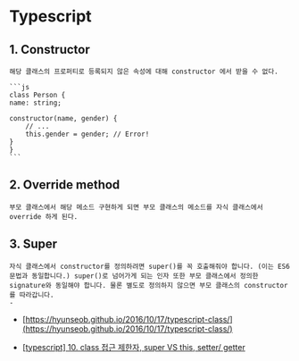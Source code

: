 # Typescript

## 1. Constructor

    해당 클래스의 프로퍼티로 등록되지 않은 속성에 대해 constructor 에서 받을 수 없다.

    ```js
    class Person {
    name: string;

    constructor(name, gender) {
        // ...
        this.gender = gender; // Error!
    }
    }
    ```

## 2. Override method

    부모 클래스에서 해당 메소드 구현하게 되면 부모 클래스의 메소드를 자식 클래스에서 override 하게 된다.

## 3. Super

    자식 클래스에서 constructor를 정의하려면 super()를 꼭 호출해줘야 합니다. (이는 ES6 문법과 동일합니다.) super()로 넘어가게 되는 인자 또한 부모 클래스에서 정의한 signature와 동일해야 합니다. 물론 별도로 정의하지 않으면 부모 클래스의 constructor를 따라갑니다.
    -

- [https://hyunseob.github.io/2016/10/17/typescript-class/](https://hyunseob.github.io/2016/10/17/typescript-class/)

- [[typescript] 10. class 접근 제한자, super VS this, setter/ getter](https://doitnow-man.tistory.com/197)
